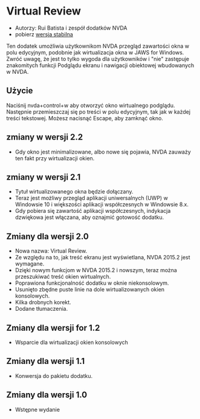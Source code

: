 # Virtual Review #

* Autorzy: Rui Batista i zespół dodatków NVDA
* pobierz [wersja stabilna][1]

Ten dodatek umożliwia użytkownikom NVDA przegląd zawartości okna w polu
edycyjnym, podobnie jak wirtualizacja okna w JAWS for Windows. Zwróć uwagę,
że jest to tylko wygoda dla użytkowników i  "nie" zastępuje znakomitych
funkcji Podglądu ekranu i nawigacji obiektowej wbudowanych w NVDA.

## Użycie ##

Naciśnij nvda+control+w aby otworzyć okno wirtualnego podglądu. Następnie
przemieszczaj się po treści w polu edycyjnym, tak jak w każdej treści
tekstowej. Możesz nacisnąć Escape, aby zamknąć okno.

## zmiany w wersji 2.2

* Gdy okno jest minimalizowane, albo nowe się pojawia, NVDA zauważy ten fakt
  przy wirtualizacji okien.

## zmiany w wersji 2.1

* Tytuł wirtualizowanego okna będzie dołączany.
* Teraz jest możliwy przegląd aplikacji uniwersalnych (UWP) w Windowsie 10 i
  większości aplikacji współczesnych w Windowsie 8.x.
* Gdy pobiera się zawartość aplikacji współczesnych, indykacja dzwiękowa
  jest włączana, aby oznajmić gotowość dodatku.

## Zmiany dla wersji 2.0

* Nowa nazwa: Virtual Review.
* Ze względu na to, jak treść ekranu jest wyświetlana, NVDA 2015.2 jest
  wymagane.
* Dzięki nowym funkcjom w NVDA 2015.2 i nowszym, teraz można przeszukiwać
  treść okien wirtualnych.
* Poprawiona funkcjonalność dodatku w oknie niekonsolowym.
* Usunięto zbędne puste linie na dole wirtualizowanych okien konsolowych.
* Kilka drobnych korekt.
* Dodane tłumaczenia.

## Zmiany dla wersji for 1.2

* Wsparcie dla wirtualizacji okien konsolowych

## Zmiany dla wersji 1.1

* Konwersja do pakietu dodatku.

## Zmiany dla wersji 1.0

* Wstępne wydanie

[1]: https://github.com/ruifontes/virtualReview/releases/download/2024.01.07/virtualRevision-2024.01.07.nvda-addon
